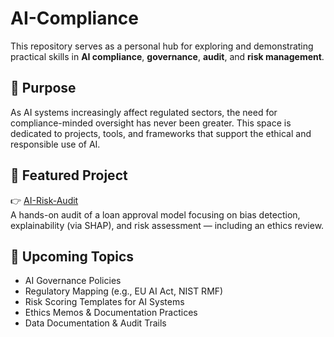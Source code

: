 # AI-Compliance

This repository serves as a personal hub for exploring and demonstrating practical skills in **AI compliance**, **governance**, **audit**, and **risk management**.

## 🎯 Purpose

As AI systems increasingly affect regulated sectors, the need for compliance-minded oversight has never been greater. This space is dedicated to projects, tools, and frameworks that support the ethical and responsible use of AI.

## 🔗 Featured Project

👉 [AI-Risk-Audit](https://github.com/jessica-como/AI-Risk-Audit)  
A hands-on audit of a loan approval model focusing on bias detection, explainability (via SHAP), and risk assessment — including an ethics review.

## 📌 Upcoming Topics

- AI Governance Policies  
- Regulatory Mapping (e.g., EU AI Act, NIST RMF)  
- Risk Scoring Templates for AI Systems  
- Ethics Memos & Documentation Practices  
- Data Documentation & Audit Trails
